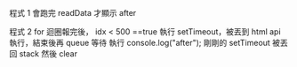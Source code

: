 程式 1
會跑完 readData 才顯示 after

程式 2
for 迴圈報完後，
idx < 500 ==true
執行 setTimeout，被丟到 html api 執行，結束後再 queue 等待
執行 console.log("after");
剛剛的 setTimeout 被丟回 stack 然後 clear
